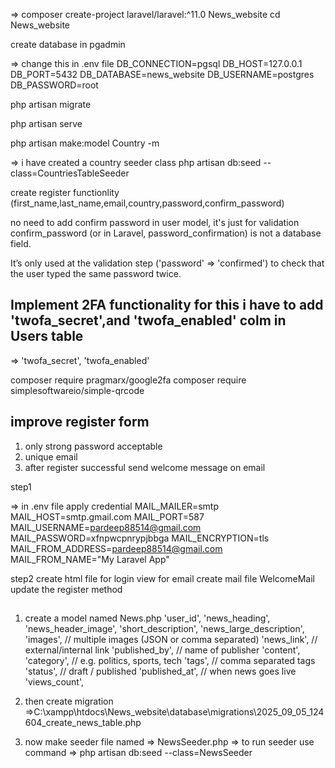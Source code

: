 => composer create-project laravel/laravel:^11.0 News_website
cd News_website

create database in pgadmin

=> change this in .env file
DB_CONNECTION=pgsql
DB_HOST=127.0.0.1
DB_PORT=5432
DB_DATABASE=news_website
DB_USERNAME=postgres
DB_PASSWORD=root

php artisan migrate

php artisan serve

php artisan make:model Country -m

=> i have created a country seeder class
php artisan db:seed --class=CountriesTableSeeder

create register functionlity
(first_name,last_name,email,country,password,confirm_password)

no need to add confirm password in user model, it's just for validation
confirm_password (or in Laravel, password_confirmation) is not a database field.

It’s only used at the validation step ('password' => 'confirmed') to check that the user typed the same password twice.

## Implement 2FA functionality for this i have to add 'twofa_secret',and 'twofa_enabled' colm in Users table

=> 'twofa_secret',
'twofa_enabled'

composer require pragmarx/google2fa
composer require simplesoftwareio/simple-qrcode

## improve register form

1. only strong password acceptable
2. unique email
3. after register successful send welcome message on email

step1

=> in .env file apply credential
MAIL_MAILER=smtp
MAIL_HOST=smtp.gmail.com
MAIL_PORT=587
MAIL_USERNAME=pardeep88514@gmail.com
MAIL_PASSWORD=xfnpwcpnrypjbbga
MAIL_ENCRYPTION=tls
MAIL_FROM_ADDRESS=pardeep88514@gmail.com
MAIL_FROM_NAME="My Laravel App"

step2
create html file for login view for email
create mail file WelcomeMail
update the register method

##

1. create a model named News.php
   'user_id',
   'news_heading',
   'news_header_image',
   'short_description',
   'news_large_description',
   'images', // multiple images (JSON or comma separated)
   'news_link', // external/internal link
   'published_by', // name of publisher
   'content',
   'category', // e.g. politics, sports, tech
   'tags', // comma separated tags
   'status', // draft / published
   'published_at', // when news goes live
   'views_count',
2. then create migration =>C:\xampp\htdocs\News_website\database\migrations\2025_09_05_124604_create_news_table.php

3. now make seeder file named => NewsSeeder.php
=>  to run seeder use command => php artisan db:seed --class=NewsSeeder
